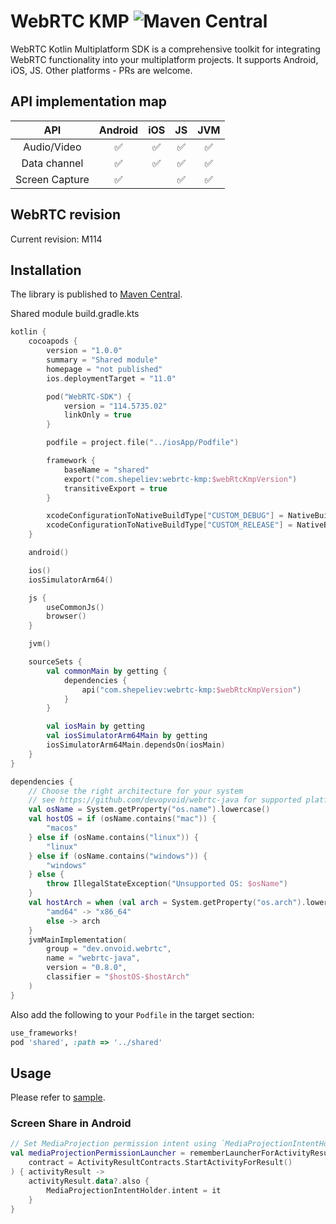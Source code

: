 # WebRTC KMP ![Maven Central](https://img.shields.io/maven-central/v/com.shepeliev/webrtc-kmp?style=flat-square)

WebRTC Kotlin Multiplatform SDK is a comprehensive toolkit for integrating WebRTC functionality into your multiplatform projects. 
It supports Android, iOS, JS. Other platforms - PRs are welcome.


## API implementation map
|      API       |      Android       |        iOS         |         JS         |        JVM         |
|:--------------:|:------------------:|:------------------:|:------------------:|:------------------:|
|  Audio/Video   | :white_check_mark: | :white_check_mark: | :white_check_mark: | :white_check_mark: |
|  Data channel  | :white_check_mark: | :white_check_mark: | :white_check_mark: | :white_check_mark: |
| Screen Capture | :white_check_mark: |                    | :white_check_mark: | :white_check_mark: |

## WebRTC revision
Current revision: M114

## Installation
The library is published to [Maven Central](https://search.maven.org/artifact/com.shepeliev/webrtc-kmp).

Shared module build.gradle.kts
```Kotlin
kotlin {
    cocoapods {
        version = "1.0.0"
        summary = "Shared module"
        homepage = "not published"
        ios.deploymentTarget = "11.0"

        pod("WebRTC-SDK") {
            version = "114.5735.02"
            linkOnly = true
        }

        podfile = project.file("../iosApp/Podfile")

        framework {
            baseName = "shared"
            export("com.shepeliev:webrtc-kmp:$webRtcKmpVersion")
            transitiveExport = true
        }

        xcodeConfigurationToNativeBuildType["CUSTOM_DEBUG"] = NativeBuildType.DEBUG
        xcodeConfigurationToNativeBuildType["CUSTOM_RELEASE"] = NativeBuildType.RELEASE
    }

    android()

    ios()
    iosSimulatorArm64()

    js {
        useCommonJs()
        browser()
    }

    jvm()

    sourceSets {
        val commonMain by getting {
            dependencies {
                api("com.shepeliev:webrtc-kmp:$webRtcKmpVersion")
            }
        }

        val iosMain by getting
        val iosSimulatorArm64Main by getting
        iosSimulatorArm64Main.dependsOn(iosMain)
    }
}

dependencies {
    // Choose the right architecture for your system
    // see https://github.com/devopvoid/webrtc-java for supported platforms
    val osName = System.getProperty("os.name").lowercase()
    val hostOS = if (osName.contains("mac")) {
        "macos"
    } else if (osName.contains("linux")) {
        "linux"
    } else if (osName.contains("windows")) {
        "windows"
    } else {
        throw IllegalStateException("Unsupported OS: $osName")
    }
    val hostArch = when (val arch = System.getProperty("os.arch").lowercase()) {
        "amd64" -> "x86_64"
        else -> arch
    }
    jvmMainImplementation(
        group = "dev.onvoid.webrtc",
        name = "webrtc-java",
        version = "0.8.0",
        classifier = "$hostOS-$hostArch"
    )
}
```

Also add the following to your `Podfile` in the target section:
```Ruby
use_frameworks!
pod 'shared', :path => '../shared'
```

## Usage

Please refer to [sample](sample/README.md).

### Screen Share in Android
```kotlin
// Set MediaProjection permission intent using `MediaProjectionIntentHolder`
val mediaProjectionPermissionLauncher = rememberLauncherForActivityResult(
    contract = ActivityResultContracts.StartActivityForResult()
) { activityResult ->
    activityResult.data?.also {
        MediaProjectionIntentHolder.intent = it
    }
}
```
